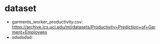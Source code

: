 # dataset

* garments_worker_productivity.csv: https://archive.ics.uci.edu/ml/datasets/Productivity+Prediction+of+Garment+Employees
* sdsdsdsd: 
